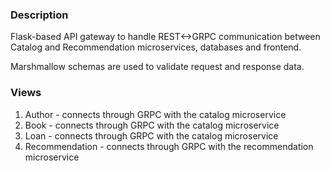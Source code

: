 ### Description
Flask-based API gateway to handle REST<->GRPC communication between Catalog and Recommendation microservices, databases and frontend.

Marshmallow schemas are used to validate request and response data.

### Views
1. Author - connects through GRPC with the catalog microservice
2. Book - connects through GRPC with the catalog microservice
3. Loan - connects through GRPC with the catalog microservice
4. Recommendation - connects through GRPC with the recommendation microservice